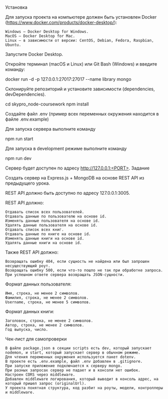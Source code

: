 Установка

Для запуска проекта на компьютере должен быть установлен Docker (https://www.docker.com/products/docker-desktop/):

    Windows — Docker Desktop for Windows.
    MacOS — Docker Desktop for Mac.
    Linux — в зависимости от версии: CentOS, Debian, Fedora, Raspbian, Ubuntu.

Запустите Docker Desktop.

Откройте терминал (macOS и Linux) или Git Bash (Windows) и введите команду:

docker run -d -p 127.0.0.1:27017:27017 --name library mongo

Склонируйте репозиторий и установите зависимости (dependencies, devDependencies).

cd skypro_node-coursework
npm install

Создайте файл .env (пример всех переменных окружения находится в файле .env.example)

Для запуска сервера выполните команду

npm run start

Для запуска в development режиме выполните команду

npm run dev

Сервер будет доступен по адресу http://127.0.0.1:<PORT>.
Задание

Создать сервер на Express.js + MongoDB на основе REST API из предыдущего урока.

REST API должно быть доступно по адресу 127.0.0.1:3005.

REST API должно:

    Отдавать список всех пользователей.
    Отдавать данные по пользователю на основе id.
    Изменять данные пользователя на основе id.
    Удалять данные пользователя на основе id.
    Отдавать список всех книг.
    Отдавать данные по книге на основе id.
    Изменять данные книги на основе id.
    Удалять данные книги на основе id.

Также REST API должно:

    Возвращать ошибку 404, если сущность не найдена или был запрошен несуществующий роут.
    Возвращать ошибку 500, если что-то пошло не так при обработке запроса.
    При успешном ответе сервера возвращать JSON-сущности.

Формат данных пользователя:

    Имя, строка, не менее 2 символов.
    Фамилия, строка, не менее 2 символов.
    Username, строка, не менее 5 символов.

Формат данных книги:

    Заголовок, строка, не менее 2 символов.
    Автор, строка, не менее 2 символов.
    Год выпуска, число.

Чек-лист для самопроверки

    В файле package.json в секции scripts есть dev, который запускает nodemon, и start, который запускает сервер в обычном режиме.
    Для чтения переменных окружения используется пакет dotenv.
    В проекте есть .env.example, файл .env добавлен в .gitignore.
    При запуске приложение подключается к серверу mongo.
    При разных запросах сервер не падает и в консоли нет ошибок.
    Настроен CORS через middleware.
    Добавлен middleware логирования, который выводит в консоль адрес, на который пришел запрос (originalUrl).
    У проекта понятная структура, код разбит на роуты, модели, контроллеры и middleware.
